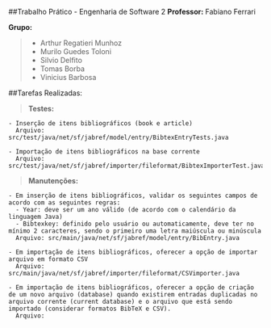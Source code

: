 ##Trabalho Prático - Engenharia de Software 2
**Professor:** Fabiano Ferrari


**Grupo:**
> - Arthur Regatieri Munhoz
> - Murilo Guedes Toloni
> - Silvio Delfito
> - Tomas Borba
> - Vinicius Barbosa


##Tarefas Realizadas:

  > **Testes:**
  
    - Inserção de itens bibliográficos (book e article)
      Arquivo: src/test/java/net/sf/jabref/model/entry/BibtexEntryTests.java
      
    - Importação de itens bibliográficos na base corrente
      Arquivo: src/test/java/net/sf/jabref/importer/fileformat/BibtexImporterTest.java
  
  > **Manutenções:**
  
    - Em inserção de itens bibliográficos, validar os seguintes campos de acordo com as seguintes regras:
      - Year: deve ser um ano válido (de acordo com o calendário da linguagem Java)
      - Bibtexkey: definido pelo usuário ou automaticamente, deve ter no mínimo 2 caracteres, sendo o primeiro uma letra maiúscula ou minúscula
      Arquivo: src/main/java/net/sf/jabref/model/entry/BibEntry.java
      
    - Em importação de itens bibliográficos, oferecer a opção de importar arquivo em formato CSV
      Arquivo: src/main/java/net/sf/jabref/importer/fileformat/CSVimporter.java
      
    - Em importação de itens bibliográficos, oferecer a opção de criação de um novo arquivo (database) quando existirem entradas duplicadas no arquivo corrente (current database) e o arquivo que está sendo importado (considerar formatos BibTeX e CSV).
      Arquivo: 
